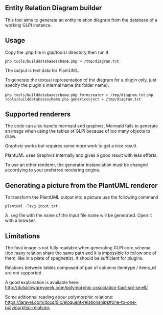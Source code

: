 ## Entity Relation Diagram builder

This tool aims to generate an entity relation diagram from the database of a working GLPI instance.

## Usage

Copy the .php file in glpi/tools/ directory then run it

```php tools/builddatabaseschema.php > /tmp/diagram.txt```

The output is text data for PlantUML.

To generate the textual representation of the diagram for a plugin only, just specify the plugin's internal name (its folder name).

```php tools/builddatabaseschema.php formcreator > /tmp/diagram.txt```
```php tools/builddatabaseschema.php genericobject > /tmp/diagram.txt```

## Supported renderers

The code can also handle mermaid and graphviz. Mermaid fails to generate an image when using the tables of GLPI because of too many objects to draw.

Graphviz works but requires some more work to get a nice result.

PlantUML uses Graphviz internally and gives a good result with less efforts.

To use an other renderer, the generator instanciation must be changed accordying to your preferred rendering engine.

## Generating a picture from the PlantUML renderer

To transform the PlantUML output into a picture use the following command

```plantuml -Tsvg input.txt```

A .svg file with the name of the input file name will be generated. Open it with a browser.

## Limitations

The final image is not fully readable when generating GLPI core schema (too many relation share the same path and it is impossible to follow one of them, like in a plate of spaghettis). It should be sufficient for plugins.

Relations between tables composed of pair of columns itemtype / items_id are not supported.

A good explanation is available here: http://duhallowgreygeek.com/polymorphic-association-bad-sql-smell/

Some aditionnal reading abour polymorphic relations: https://laravel.com/docs/9.x/eloquent-relationships#one-to-one-polymorphic-relations